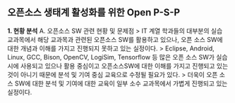 ## 오픈소스 생태계 활성화를 위한 Open P-S-P

**1. 현황 분석**
  A. 오픈소스 SW 관련 현황 및 문제점
     > IT 계열 학과들의 대부분의 실습 교과목에서 해당 교과목과 관련된 오픈소스 SW를 활용하고 있으나, 오픈 소스 SW에 대한 개념과 이해를 가지고 진행되지 못하고 있는 실정이다.
     > Eclipse, Android, Linux, GCC, Bison, OpenCV, LogiSim, Tensorflow 등 많은 오픈 소스 SW가 실습 시에 사용되고 있으나 활용 중심이고 오픈소스SW에 대한 이해를 가지고 진행되고 있는 것이 아니기 때문에 분석 및 기여 중심 교육으로 수정될 필요가 있다. 
     > 더욱이 오픈 소스 SW에 대한 분석 및 기여에 대한 교육이 일부 소수 교과목에서 가볍게 진행되고 있는 실정이다. 
